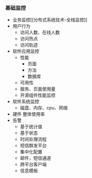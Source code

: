 
### 基础监控

- 业务监控[[分布式系统技术-全栈监控]]
- 用户行为
	- 访问人数、在线人数
	- 访问热点
	- 访问轨迹
- 软件应用监控
	- 性能
		- 页面
		- 方法
		- 数据库
	- 可用性
	- 服务、页面使用量
	- 开源组件性能监控
- 软件系统监控
	- 磁盘、内存、cpu、网络
- 硬件 整体使用率
- 告警
	- 基于统计值
	- 基于状态
	- 时间处理流程
	- 短信群发平台
	- 集中化配置
	- 邮件，短信通道
	- 跨平台客户端
	- 信息模板